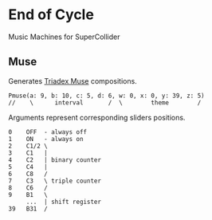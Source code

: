 # End of Cycle

Music Machines for SuperCollider

## Muse

Generates [Triadex Muse](https://www.till.com/articles/muse/) compositions.

``` supercollider
Pmuse(a: 9, b: 10, c: 5, d: 6, w: 0, x: 0, y: 39, z: 5)
//    \      interval       /  \        theme        /
```

Arguments represent corresponding sliders positions.

    0    OFF  - always off
    1    ON   - always on
    2    C1/2 \
    3    C1   |
    4    C2   | binary counter
    5    C4   |
    6    C8   /
    7    C3   \ triple counter
    8    C6   /
    9    B1   \
         ...  | shift register
    39   B31  /
